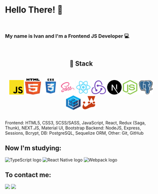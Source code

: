 # Hello There! 👋 
<br>
<p align="center">
  <h3>My name is Ivan and I'm a Frontend JS Developer 💻</h3> 
<br>

<h2 align=center>🔧 Stack</h2>
<br>
<div align=center>
  <a href='#'><img src='/img/javascript.svg' width="48" height="48"></img></a>
  <a href='#'><img src='/img/html5.svg' width="53" height="53"></img></a>
  <a href='#'><img src='/img/css.svg' width="56" height="56"></img></a>
  <a href='#'><img src='/img/icons8-sass.svg' width="48" height="48"></img></a>
  <a href='#'><img src='/img/react-original.svg' width="48" height="48"></img></a>
  <a href='#'><img src='/img/redux.svg' width="48" height="48"></img></a>
  <a href='#'><img src='/img/next-js.svg' width="48" height="48"></img></a>
  <a href='#'><img src='/img/nodejs.svg' width="48" height="48"></img></a>
  <a href='#'><img src='/img/postgresql.svg' width="48" height="48"></img></a>
  <a href='#'><img src='/img/sequelize.svg' width="48" height="48"></img></a>
  <a href='#'><img src='/img/jest.svg' width="48" height="48"></img></a>
</div>
<br>


Frontend: HTML5, CSS3, SCSS/SASS, JavaScript, React, Redux (Saga, Thunk), NEXT.JS,  Material UI, Bootstrap 
Backend: NodeJS, Express, Sessions, Bcrypt, 
DB: PostgreSQL, Sequelize ORM,
Other: Git, GitHub 



## Now I'm studying:


<a name="learning-now"></a>
<img src="https://img.shields.io/badge/TypeScript-282C34?logo=typescript&logoColor=3178C6" alt="TypeScript logo" title="TypeScript" height="25" />
<img src="https://img.shields.io/badge/React Native-282C34?logo=react&logoColor=61DAFB" alt="React Native logo" title="React Native" height="25" />
<img src="https://img.shields.io/badge/Webpack-282C34?logo=webpack&logoColor=8DD6F9" alt="Webpack logo" title="Webpack" height="25" /><br>

## To contact me:
  
<a name="telegram" href="https://t.me/minyaev_ivan"><img src="https://img.icons8.com/color/48/000000/telegram-app--v3.png"/></a>
<a name="gmail" href="mailto:minyaevmail@gmail.com"> <img src="https://img.icons8.com/color/48/000000/gmail-new.png"/></a><br>

  <br>
</p>






   





